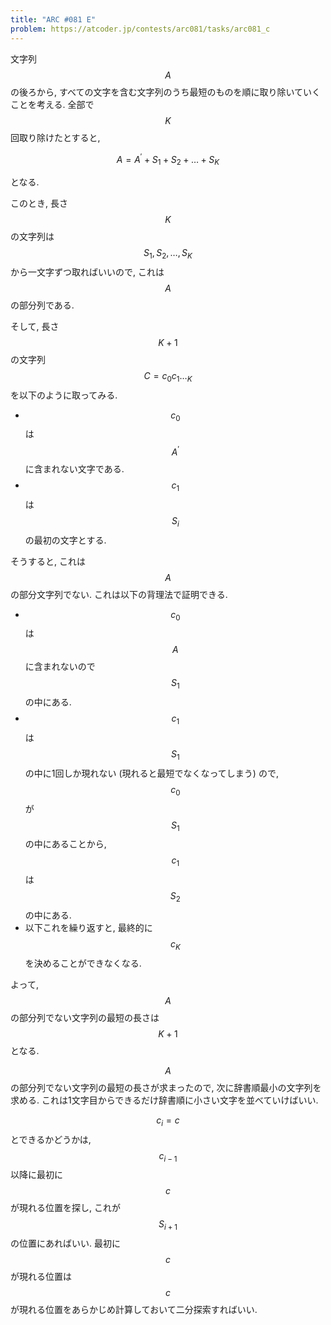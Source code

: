 ```yaml
---
title: "ARC #081 E"
problem: https://atcoder.jp/contests/arc081/tasks/arc081_c
---
```

文字列 $$ A $$ の後ろから, すべての文字を含む文字列のうち最短のものを順に取り除いていくことを考える. 全部で $$ K $$ 回取り除けたとすると,

$$
A = A^{\prime} + S_1 + S_2 + \dots + S_K
$$

となる.

このとき, 長さ $$ K $$ の文字列は $$ S_1, S_2, \dots, S_K $$ から一文字ずつ取ればいいので, これは $$ A $$ の部分列である.

そして, 長さ $$ K+1 $$ の文字列 $$ C = c_0c_1\dotsc_K $$ を以下のように取ってみる.

* $$ c_0 $$ は $$ A^{\prime} $$ に含まれない文字である.
* $$ c_1 $$ は $$ S_i $$ の最初の文字とする.

そうすると, これは $$ A $$ の部分文字列でない. これは以下の背理法で証明できる.

* $$ c_0 $$ は $$ A $$ に含まれないので $$ S_1 $$ の中にある.
* $$ c_1 $$ は $$ S_1 $$ の中に1回しか現れない (現れると最短でなくなってしまう) ので, $$ c_0 $$ が $$ S_1 $$ の中にあることから, $$ c_1 $$ は $$ S_2 $$ の中にある.
* 以下これを繰り返すと, 最終的に $$ c_K $$ を決めることができなくなる.

よって, $$ A $$ の部分列でない文字列の最短の長さは $$ K+1 $$ となる.

$$ A $$ の部分列でない文字列の最短の長さが求まったので, 次に辞書順最小の文字列を求める. これは1文字目からできるだけ辞書順に小さい文字を並べていけばいい.

$$ c_i = c $$ とできるかどうかは, $$ c_{i-1} $$ 以降に最初に $$ c $$ が現れる位置を探し, これが $$ S_{i+1} $$ の位置にあればいい. 最初に $$ c $$ が現れる位置は $$ c $$ が現れる位置をあらかじめ計算しておいて二分探索すればいい.
